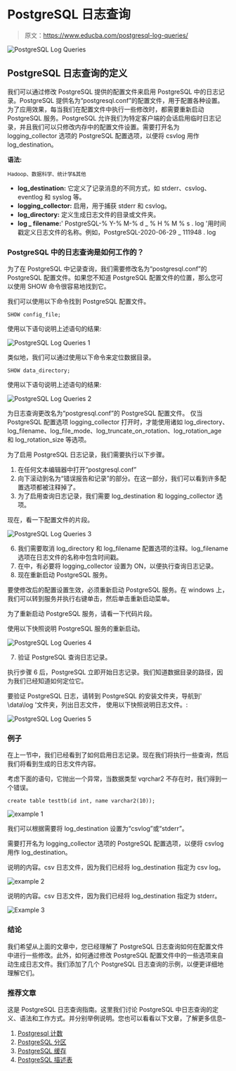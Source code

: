 # PostgreSQL 日志查询

> 原文：<https://www.educba.com/postgresql-log-queries/>

![PostgreSQL Log Queries](img/effe1840a7613cf370741963c6ed352d.png)



## PostgreSQL 日志查询的定义

我们可以通过修改 PostgreSQL 提供的配置文件来启用 PostgreSQL 中的日志记录。PostgreSQL 提供名为“postgresql.conf”的配置文件，用于配置各种设置。为了应用效果，每当我们在配置文件中执行一些修改时，都需要重新启动 PostgreSQL 服务。PostgreSQL 允许我们为特定客户端的会话启用临时日志记录，并且我们可以只修改内存中的配置文件设置。需要打开名为 logging_collector 选项的 PostgreSQL 配置选项，以便将 csvlog 用作 log_destination。

**语法:**

<small>Hadoop、数据科学、统计学&其他</small>

*   **log_destination:** 它定义了记录消息的不同方式，如 stderr、csvlog、eventlog 和 syslog 等。
*   **logging_collector:** 启用，用于捕获 stderr 和 csvlog。
*   **log_directory:** 定义生成日志文件的目录或文件夹。
*   **log _ filename:**' PostgreSQL-% Y-% M-% d _ % H % M % s . log '用时间戳定义日志文件的名称。例如，PostgreSQL-2020-06-29 _ 111948 . log

### PostgreSQL 中的日志查询是如何工作的？

为了在 PostgreSQL 中记录查询，我们需要修改名为“postgresql.conf”的 PostgreSQL 配置文件。如果您不知道 PostgreSQL 配置文件的位置，那么您可以使用 SHOW 命令很容易地找到它。

我们可以使用以下命令找到 PostgreSQL 配置文件。

`SHOW config_file;`

使用以下语句说明上述语句的结果:

![PostgreSQL Log Queries 1](img/765c213def22127d6619ed0167801837.png)



类似地，我们可以通过使用以下命令来定位数据目录。

`SHOW data_directory;`

使用以下语句说明上述语句的结果:

![PostgreSQL Log Queries 2](img/66ce4e7c9d1b89e250fef29979888b4c.png)



为日志查询更改名为“postgresql.conf”的 PostgreSQL 配置文件。
仅当 PostgreSQL 配置选项 logging_collector 打开时，才能使用诸如 log_directory、log_filename、log_file_mode、log_truncate_on_rotation、log_rotation_age 和 log_rotation_size 等选项。

为了启用 PostgreSQL 日志记录，我们需要执行以下步骤。

1.  在任何文本编辑器中打开“postgresql.conf”
2.  向下滚动到名为“错误报告和记录”的部分。在这一部分，我们可以看到许多配置选项都被注释掉了。
3.  为了启用查询日志记录，我们需要 log_destination 和 logging_collector 选项。

现在，看一下配置文件的片段。

![PostgreSQL Log Queries 3](img/c8d30ffecbfc49e878f3dec6c495b299.png)



6.  我们需要取消 log_directory 和 log_filename 配置选项的注释。log_filename 选项在日志文件的名称中包含时间戳。
7.  在中，有必要将 logging_collector 设置为 ON，以便执行查询日志记录。
8.  现在重新启动 PostgreSQL 服务。

要使修改后的配置设置生效，必须重新启动 PostgreSQL 服务。在 windows 上，我们可以转到服务并执行右键单击，然后单击重新启动菜单。

为了重新启动 PostgreSQL 服务，请看一下代码片段。

使用以下快照说明 PostgreSQL 服务的重新启动。

![PostgreSQL Log Queries 4](img/ea7516ac18fffa61f95553e1d228fc2b.png)



7.  验证 PostgreSQL 查询日志记录。

执行步骤 6 后，PostgreSQL 立即开始日志记录。我们知道数据目录的路径，因为我们已经知道如何定位它。

要验证 PostgreSQL 日志，请转到 PostgreSQL 的安装文件夹，导航到' \data\log '文件夹，列出日志文件，
使用以下快照说明日志文件。:

![PostgreSQL Log Queries 5](img/527f1fd3765e5d4ee3b53cab346f6d40.png)



### 例子

在上一节中，我们已经看到了如何启用日志记录。现在我们将执行一些查询，然后我们将看到生成的日志文件内容。

考虑下面的语句，它抛出一个异常，当数据类型 vqrchar2 不存在时，我们得到一个错误。

`create table testtb(id int, name varchar2(10));`

![example 1](img/c75878d4460688791190b7df3b1f3a83.png)



我们可以根据需要将 log_destination 设置为“csvlog”或“stderr”。

需要打开名为 logging_collector 选项的 PostgreSQL 配置选项，以便将 csvlog 用作 log_destination。

说明的内容。csv 日志文件，因为我们已经将 log_destination 指定为 csv log。

![example 2](img/2eb97068798754e695d0b3fbc52d8321.png)



说明的内容。csv 日志文件，因为我们已经将 log_destination 指定为 stderr。

![Example 3](img/487e55aa644b32a87369ccb05dac4aef.png)



### 结论

我们希望从上面的文章中，您已经理解了 PostgreSQL 日志查询如何在配置文件中进行一些修改。此外，如何通过修改 PostgreSQL 配置文件中的一些选项来自动生成日志文件。我们添加了几个 PostgreSQL 日志查询的示例，以便更详细地理解它们。

### 推荐文章

这是 PostgreSQL 日志查询指南。这里我们讨论 PostgreSQL 中日志查询的定义、语法和工作方式。并分别举例说明。您也可以看看以下文章，了解更多信息–

1.  [Postgresql 计数](https://www.educba.com/postgresql-count/)
2.  [PostgreSQL 分区](https://www.educba.com/postgresql-partition/)
3.  [PostgreSQL 缓存](https://www.educba.com/postgresql-caching/)
4.  [PostgreSQL 描述表](https://www.educba.com/postgresql-describe-table/)